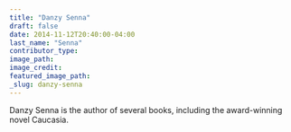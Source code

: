 ```yaml
---
title: "Danzy Senna"
draft: false
date: 2014-11-12T20:40:00-04:00
last_name: "Senna"
contributor_type:
image_path:
image_credit:
featured_image_path:
_slug: danzy-senna
---
```


Danzy Senna is the author of several books, including the award-winning novel Caucasia.

